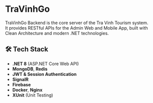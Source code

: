 # TraVinhGo
TraVinhGo Backend is the core server of the Tra Vinh Tourism system.  
It provides RESTful APIs for the Admin Web and Mobile App, built with Clean Architecture and modern .NET technologies.

## 🛠 Tech Stack
- **.NET 8** (ASP.NET Core Web API)
- **MongoDB**, **Redis**
- **JWT & Session Authentication**
- **SignalR**
- **Firebase**
- **Docker**, **Nginx**
- **XUnit** (Unit Testing)
